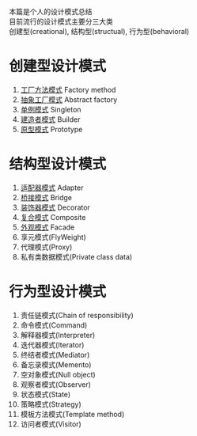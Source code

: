 本篇是个人的设计模式总结  
目前流行的设计模式主要分三大类  
创建型(creational), 结构型(structual), 行为型(behavioral)

# 创建型设计模式
1.  [工厂方法模式](https://github.com/godofchina/design_partten/tree/master/CreationalPattern/Factory) Factory method
2.  [抽象工厂模式](https://github.com/godofchina/design_partten/tree/master/CreationalPattern/Factory) Abstract factory
3.  [单例模式](https://github.com/godofchina/design_partten/tree/master/CreationalPattern/Factory) Singleton
4.  [建造者模式](https://github.com/godofchina/design_partten/tree/master/CreationalPattern/Factory) Builder
5.  [原型模式](https://github.com/godofchina/design_partten/tree/master/CreationalPattern/Factory) Prototype

# 结构型设计模式
1.  [适配器模式](https://github.com/godofchina/design_partten/blob/master/StructuralPattern/Adapter/README.md) Adapter
2.  [桥接模式](https://github.com/godofchina/design_partten/blob/master/StructuralPattern/Bridge/README.md) Bridge
3.  [装饰器模式](https://github.com/godofchina/design_partten/blob/master/StructuralPattern/Decorator/decorator_SimpleDecorator.md) Decorator
4.  [复合模式](https://github.com/godofchina/design_partten/blob/master/StructuralPattern/Composite) Composite
5.  [外观模式](https://github.com/godofchina/design_partten/blob/master/StructuralPattern/Facade/facade_SimpleFacade.md) Facade
6.  享元模式(FlyWeight)
7.  代理模式(Proxy)
8.  私有类数据模式(Private class data)  

# 行为型设计模式
1.  责任链模式(Chain of responsibility)
2.  命令模式(Command)
3.  解释器模式(Interpreter)
4.  迭代器模式(Iterator)
5.  终结者模式(Mediator)
6.  备忘录模式(Memento)
7.  空对象模式(Null object)
8.  观察者模式(Observer)
9.  状态模式(State)
10. 策略模式(Strategy)
11. 模板方法模式(Template method)
12. 访问者模式(Visitor)
